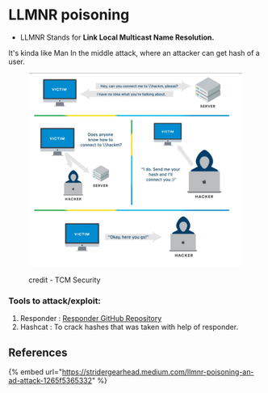 # LLMNR poisoning

* LLMNR Stands for **Link Local Multicast Name Resolution.**

It's kinda like Man In the middle attack, where an attacker can get hash of a user.

<figure><img src="../.gitbook/assets/image (82).png" alt=""><figcaption><p>credit - TCM Security</p></figcaption></figure>

### Tools to attack/exploit:

1. Responder : [Responder GitHub Repository](https://github.com/lgandx/Responder)
2. Hashcat : To crack hashes that was taken with help of responder.

## References

{% embed url="https://stridergearhead.medium.com/llmnr-poisoning-an-ad-attack-1265f5365332" %}

